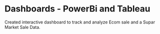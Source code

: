 # Dashboards - PowerBi and Tableau 
Created interactive dashboard to track and analyze Ecom sale and a Supar Market Sale Data.
